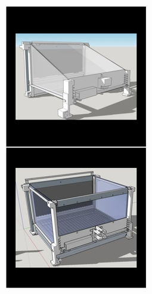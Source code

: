 ![alt-text-1](/images/Operant_1.jpg "Touchscreen operant box version 1") ![alt-text-1](/images/Operant_2.jpg "Touchscreen operant box version 2")